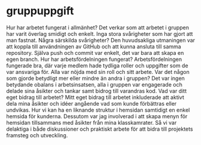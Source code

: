 # gruppuppgift
Hur har arbetet fungerat i allmänhet? 
Det verkar som att arbetet i gruppen har varit överlag smidigt och enkelt. Inga stora svårigheter som har gjort att man fastnat.
Några särskilda svårigheter?
Den huvudsakliga utmaningen var att koppla till användningen av GitHub och att kunna ansluta till samma repository. Själva push och commit var enkelt, det var bara att skapa en egen branch.
Hur har arbetsfördelningen fungerat? 
Arbetsfördelningen fungerade bra, där varje medlem hade tydliga roller och uppgifter som de var ansvariga för. Alla var nöjda med sin roll och sitt arbete.
Var det någon som gjorde betydligt mer eller mindre än andra i gruppen? 
Det var ingen betydande obalans i arbetsinsatsen, alla i gruppen var engagerade och delade sina åsikter och tankar samt bidrog till varandras kod. 
Vad var ditt eget bidrag till arbetet?
Mitt eget bidrag till arbetet inkluderade att aktivt dela mina åsikter och idéer angående vad som kunde förbättras eller undvikas. Hur vi kan ha en liknande struktur i hemsidan samtidigt en enkel hemsida för kunderna.
Dessutom var jag involverad i att skapa menyn för hemsidan tillsammans med åsikter från mina klasskamrater. 
Så vi var delaktiga i både diskussioner och praktiskt arbete för att bidra till projektets framsteg och utveckling.
